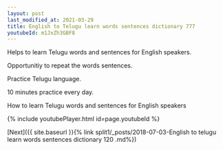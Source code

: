 ```yaml
---
layout: post
last_modified_at: 2021-03-29
title: English to Telugu learn words sentences dictionary 777 
youtubeId: m1JxZh3GBF8
---
```

 
 
Helps to learn Telugu words and sentences for English speakers.

Opportunitiy to repeat the words sentences. 

Practice Telugu language. 
 
10 minutes practice every day. 
 
How to learn Telugu words and sentences for English speakers 
 
{% include youtubePlayer.html id=page.youtubeId %}
 
 
[Next]({{ site.baseurl }}{% link  split1/_posts/2018-07-03-English to telugu learn words sentences dictionary 120 .md%})
 
